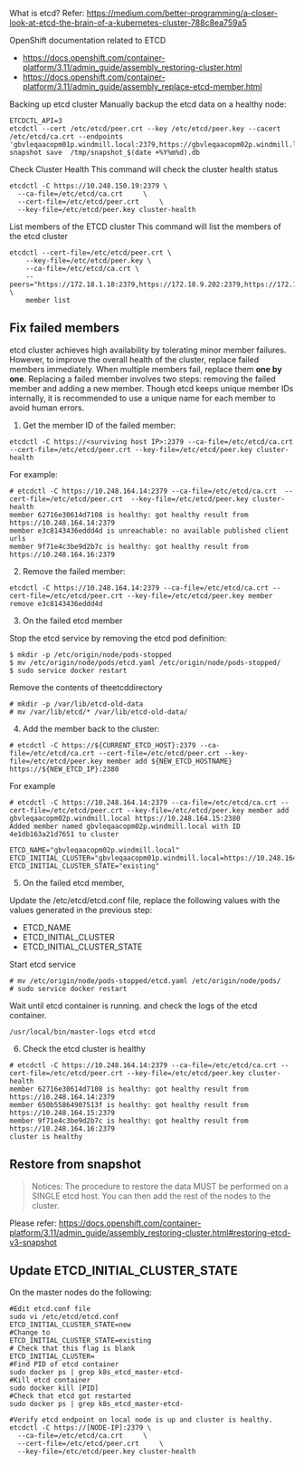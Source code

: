 What is etcd?
Refer: https://medium.com/better-programming/a-closer-look-at-etcd-the-brain-of-a-kubernetes-cluster-788c8ea759a5



OpenShift documentation related to ETCD
- https://docs.openshift.com/container-platform/3.11/admin_guide/assembly_restoring-cluster.html
- https://docs.openshift.com/container-platform/3.11/admin_guide/assembly_replace-etcd-member.html



Backing up etcd cluster
Manually backup the etcd data on a healthy node:

```
ETCDCTL_API=3
etcdctl --cert /etc/etcd/peer.crt --key /etc/etcd/peer.key --cacert /etc/etcd/ca.crt --endpoints 'gbvleqaacopm01p.windmill.local:2379,https://gbvleqaacopm02p.windmill.local:2379,https://gbvleqaacopm03p.windmill.local:2379' snapshot save  /tmp/snapshot_$(date +%Y%m%d).db
```




Check Cluster Health
This command will check the cluster health status

```
etcdctl -C https://10.248.150.19:2379 \
  --ca-file=/etc/etcd/ca.crt     \
  --cert-file=/etc/etcd/peer.crt     \
  --key-file=/etc/etcd/peer.key cluster-health
```

List members of the ETCD cluster
This command will list the members of the etcd cluster

```
etcdctl --cert-file=/etc/etcd/peer.crt \
    --key-file=/etc/etcd/peer.key \
    --ca-file=/etc/etcd/ca.crt \
    --peers="https://172.18.1.18:2379,https://172.18.9.202:2379,https://172.18.0.75:2379" \
    member list
```



Fix failed members
---------
etcd cluster achieves high availability by tolerating minor member failures. However, to improve the overall health of the cluster, replace failed members immediately.
When multiple members fail, replace them **one by one**.
Replacing a failed member involves two steps: removing the failed member and adding a new member.
Though etcd keeps unique member IDs internally, it is recommended to use a unique name for each member to avoid human errors.



1. Get the member ID of the failed member:

```
etcdctl -C https://<surviving host IP>:2379 --ca-file=/etc/etcd/ca.crt --cert-file=/etc/etcd/peer.crt --key-file=/etc/etcd/peer.key cluster-health
```


For example:

```
# etcdctl -C https://10.248.164.14:2379 --ca-file=/etc/etcd/ca.crt  --cert-file=/etc/etcd/peer.crt  --key-file=/etc/etcd/peer.key cluster-health                
member 62716e30614d7108 is healthy: got healthy result from https://10.248.164.14:2379
member e3c8143436eddd4d is unreachable: no available published client urls
member 9f71e4c3be9d2b7c is healthy: got healthy result from https://10.248.164.16:2379
```


2. Remove the failed member:

```
etcdctl -C https://10.248.164.14:2379 --ca-file=/etc/etcd/ca.crt --cert-file=/etc/etcd/peer.crt --key-file=/etc/etcd/peer.key member remove e3c8143436eddd4d
```

3. On the failed etcd member

Stop the etcd service by removing the etcd pod definition:

```
$ mkdir -p /etc/origin/node/pods-stopped
$ mv /etc/origin/node/pods/etcd.yaml /etc/origin/node/pods-stopped/
$ sudo service docker restart
```

Remove the contents of theetcddirectory
```
# mkdir -p /var/lib/etcd-old-data
# mv /var/lib/etcd/* /var/lib/etcd-old-data/
```

4. Add the member back to the cluster:
```
# etcdctl -C https://${CURRENT_ETCD_HOST}:2379 --ca-file=/etc/etcd/ca.crt --cert-file=/etc/etcd/peer.crt --key-file=/etc/etcd/peer.key member add ${NEW_ETCD_HOSTNAME} https://${NEW_ETCD_IP}:2380
```

For example
```
# etcdctl -C https://10.248.164.14:2379 --ca-file=/etc/etcd/ca.crt --cert-file=/etc/etcd/peer.crt --key-file=/etc/etcd/peer.key member add gbvleqaacopm02p.windmill.local https://10.248.164.15:2380
Added member named gbvleqaacopm02p.windmill.local with ID 4e1db163a21d7651 to cluster
 
ETCD_NAME="gbvleqaacopm02p.windmill.local"
ETCD_INITIAL_CLUSTER="gbvleqaacopm01p.windmill.local=https://10.248.164.14:2380,gbvleqaacopm02p.windmill.local=https://10.248.164.15:2380,gbvleqaacopm03p.windmill.local=https://10.248.164.16:2380"
ETCD_INITIAL_CLUSTER_STATE="existing"
```

5. On the failed etcd member, 

Update the /etc/etcd/etcd.conf file, replace the following values with the values generated in the previous step:

- ETCD_NAME
- ETCD_INITIAL_CLUSTER
- ETCD_INITIAL_CLUSTER_STATE


Start  etcd service
```
# mv /etc/origin/node/pods-stopped/etcd.yaml /etc/origin/node/pods/
# sudo service docker restart
```

Wait until etcd container is running. and check the logs of the etcd container.

```
/usr/local/bin/master-logs etcd etcd
```


6. Check the etcd cluster is healthy
```
# etcdctl -C https://10.248.164.14:2379 --ca-file=/etc/etcd/ca.crt --cert-file=/etc/etcd/peer.crt --key-file=/etc/etcd/peer.key cluster-health
member 62716e30614d7108 is healthy: got healthy result from https://10.248.164.14:2379
member 650b55864907513f is healthy: got healthy result from https://10.248.164.15:2379
member 9f71e4c3be9d2b7c is healthy: got healthy result from https://10.248.164.16:2379
cluster is healthy
```


Restore from snapshot
----------------

> Notices: The procedure to restore the data MUST be performed on a SINGLE etcd host. You can then add the rest of the nodes to the cluster.


Please refer: https://docs.openshift.com/container-platform/3.11/admin_guide/assembly_restoring-cluster.html#restoring-etcd-v3-snapshot



Update ETCD_INITIAL_CLUSTER_STATE
------------------


On the master nodes do the following:

```
#Edit etcd.conf file
sudo vi /etc/etcd/etcd.conf
ETCD_INITIAL_CLUSTER_STATE=new
#Change to
ETCD_INITIAL_CLUSTER_STATE=existing
# Check that this flag is blank
ETCD_INITIAL_CLUSTER=
#Find PID of etcd container
sudo docker ps | grep k8s_etcd_master-etcd-
#Kill etcd container
sudo docker kill [PID]
#Check that etcd got restarted
sudo docker ps | grep k8s_etcd_master-etcd-
 
#Verify etcd endpoint on local node is up and cluster is healthy.
etcdctl -C https://[NODE-IP]:2379 \
  --ca-file=/etc/etcd/ca.crt     \
  --cert-file=/etc/etcd/peer.crt     \
  --key-file=/etc/etcd/peer.key cluster-health

````




